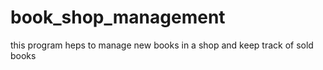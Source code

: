 # book_shop_management
this program heps to manage new books in a shop and keep track of sold books

